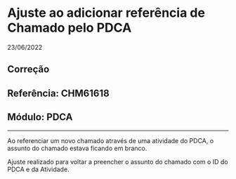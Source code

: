 # Ajuste ao adicionar referência de Chamado pelo PDCA
23/06/2022
## Correção
## Referência: CHM61618
## Módulo: PDCA
***

Ao referenciar um novo chamado através de uma atividade do PDCA, o assunto do chamado estava ficando em branco.

Ajuste realizado para voltar a preencher o assunto do chamado com o ID do PDCA e da Atividade.
